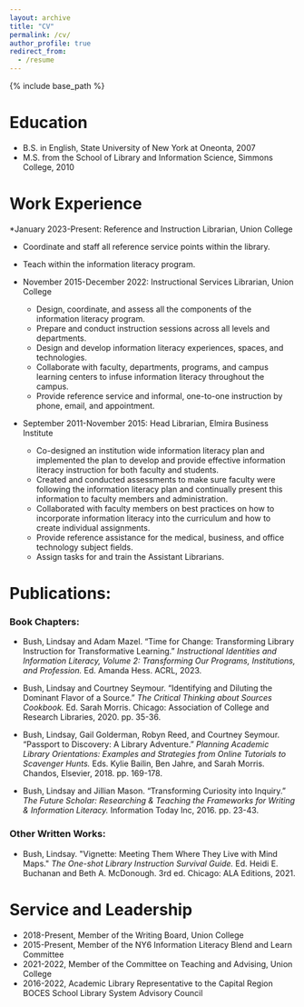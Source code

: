 ```yaml
---
layout: archive
title: "CV"
permalink: /cv/
author_profile: true
redirect_from:
  - /resume
---
```


{% include base_path %}

Education
======
* B.S. in English, State University of New York at Oneonta, 2007
* M.S. from the School of Library and Information Science, Simmons College, 2010

Work Experience
======
*January 2023-Present: Reference and Instruction Librarian, Union College
  * Coordinate and staff all reference service points within the library.
  * Teach within the information literacy program.
* November 2015-December 2022: Instructional Services Librarian, Union College
  * Design, coordinate, and assess all the components of the information literacy program.
  * Prepare and conduct instruction sessions across all levels and departments.
  * Design and develop information literacy experiences, spaces, and technologies.
  * Collaborate with faculty, departments, programs, and campus learning centers to infuse information literacy throughout the campus. 
  * Provide reference service and informal, one-to-one instruction by phone, email, and appointment.

* September 2011-November 2015: Head Librarian, Elmira Business Institute
  * Co-designed an institution wide information literacy plan and implemented the plan to develop and provide effective information literacy instruction for both faculty and students.
  * Created and conducted assessments to make sure faculty were following the information literacy plan and continually present this information to faculty members and administration.
  * Collaborated with faculty members on best practices on how to incorporate information literacy into the curriculum and how to create individual assignments.
  * Provide reference assistance for the medical, business, and office technology subject fields.
  * Assign tasks for and train the Assistant Librarians.

Publications:
======
### Book Chapters:
* Bush, Lindsay and Adam Mazel. “Time for Change: Transforming Library Instruction for Transformative Learning.” <i>Instructional Identities and Information Literacy, Volume 2: Transforming Our Programs, Institutions, and Profession.</i> Ed. Amanda Hess. ACRL, 2023.

* Bush, Lindsay and Courtney Seymour. “Identifying and Diluting the Dominant Flavor of a Source.” <i>The Critical Thinking about Sources Cookbook.</i> Ed. Sarah Morris. Chicago: Association of College and Research Libraries, 2020. pp. 35-36.

* Bush, Lindsay, Gail Golderman, Robyn Reed, and Courtney Seymour. “Passport to Discovery: A Library Adventure.” <i>Planning Academic Library Orientations: Examples and Strategies from Online Tutorials to Scavenger Hunts.</i> Eds. Kylie Bailin, Ben Jahre, and Sarah Morris. Chandos, Elsevier, 2018. pp. 169-178.

* Bush, Lindsay and Jillian Mason. “Transforming Curiosity into Inquiry.” <i>The Future Scholar: Researching & Teaching the Frameworks for Writing & Information Literacy.</i> Information Today Inc, 2016. pp. 23-43.

### Other Written Works: 
* Bush, Lindsay. "Vignette: Meeting Them Where They Live with Mind Maps." <i>The One-shot Library Instruction Survival Guide.</i> Ed. Heidi E. Buchanan and Beth A. McDonough. 3rd ed. Chicago: ALA Editions, 2021.

Service and Leadership
======
* 2018-Present, Member of the Writing Board, Union College
* 2015-Present, Member of the NY6 Information Literacy Blend and Learn Committee
* 2021-2022, Member of the Committee on Teaching and Advising, Union College
* 2016-2022, Academic Library Representative to the Capital Region BOCES School Library System Advisory Council

